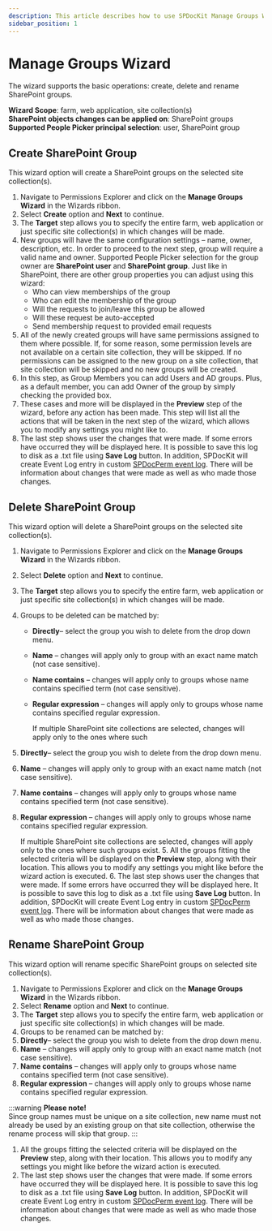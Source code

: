 ```yaml
---
description: This article describes how to use SPDocKit Manage Groups Wizard to manage SharePoint Groups on multiple sites within a single web application.
sidebar_position: 1
---
```


# Manage Groups Wizard

The wizard supports the basic operations: create, delete and rename SharePoint groups.

**Wizard Scope**: farm, web application, site collection(s)  
**SharePoint objects changes can be applied on**: SharePoint groups  
**Supported People Picker principal selection**: user, SharePoint group

## Create SharePoint Group

This wizard option will create a SharePoint groups on the selected site collection(s).

1. Navigate to Permissions Explorer and click on the **Manage Groups Wizard** in the Wizards ribbon.
2. Select **Create** option and **Next** to continue. 
3. The **Target** step allows you to specify the entire farm, web application or just specific site collection(s) in which changes will be made. 
4. New groups will have the same configuration settings – name, owner, description, etc. In order to proceed to the next step, group will require a valid name and owner. Supported People Picker selection for the group owner are **SharePoint user** and **SharePoint group**. Just like in SharePoint, there are other group properties you can adjust using this wizard:
   * Who can view memberships of the group
   * Who can edit the membership of the group
   * Will the requests to join/leave this group be allowed
   * Will these request be auto-accepted
   * Send membership request to provided email requests
5. All of the newly created groups will have same permissions assigned to them where possible. If, for some reason, some permission levels are not available on a certain site collection, they will be skipped. If no permissions can be assigned to the new group on a site collection, that site collection will be skipped and no new groups will be created.
6. In this step, as Group Members you can add Users and AD groups. Plus, as a default member, you can add Owner of the group by simply checking the provided box.
7. These cases and more will be displayed in the **Preview** step of the wizard, before any action has been made. This step will list all the actions that will be taken in the next step of the wizard, which allows you to modify any settings you might like to.
8. The last step shows user the changes that were made. If some errors have occurred they will be displayed here. It is possible to save this log to disk as a .txt file using **Save Log** button. In addition, SPDocKit will create Event Log entry in custom [SPDocPerm event log](../spdockit-permission-management-event-log.md). There will be information about changes that were made as well as who made those changes.

## Delete SharePoint Group

This wizard option will delete a SharePoint groups on the selected site collection(s).

1. Navigate to Permissions Explorer and click on the **Manage Groups Wizard** in the Wizards ribbon.
2. Select **Delete** option and **Next** to continue.
3. The **Target** step allows you to specify the entire farm, web application or just specific site collection(s) in which changes will be made. 
4. Groups to be deleted can be matched by:
   * **Directly**– select the group you wish to delete from the drop down menu.
   * **Name** – changes will apply only to group with an exact name match (not case sensitive).
   * **Name contains** – changes will apply only to groups whose name contains specified term (not case sensitive).
   * **Regular expression** – changes will apply only to groups whose name contains specified regular expression.

     If multiple SharePoint site collections are selected, changes will apply only to the ones where such
5. **Directly**– select the group you wish to delete from the drop down menu.
6. **Name** – changes will apply only to group with an exact name match (not case sensitive).
7. **Name contains** – changes will apply only to groups whose name contains specified term (not case sensitive).
8. **Regular expression** – changes will apply only to groups whose name contains specified regular expression.

   If multiple SharePoint site collections are selected, changes will apply only to the ones where such groups exist. 5. All the groups fitting the selected criteria will be displayed on the **Preview** step, along with their location. This allows you to modify any settings you might like before the wizard action is executed. 6. The last step shows user the changes that were made. If some errors have occurred they will be displayed here. It is possible to save this log to disk as a .txt file using **Save Log** button. In addition, SPDocKit will create Event Log entry in custom [SPDocPerm event log](../spdockit-permission-management-event-log.md). There will be information about changes that were made as well as who made those changes.

## Rename SharePoint Group

This wizard option will rename specific SharePoint groups on selected site collection(s).

1. Navigate to Permissions Explorer and click on the **Manage Groups Wizard** in the Wizards ribbon.  
2. Select **Rename** option and **Next** to continue.  
3. The **Target** step allows you to specify the entire farm, web application or just specific site collection(s) in which changes will be made.  
4. Groups to be renamed can be matched by:
5. **Directly**– select the group you wish to delete from the drop down menu.
6. **Name** – changes will apply only to group with an exact name match (not case sensitive).
7. **Name contains** – changes will apply only to groups whose name contains specified term (not case sensitive).
8. **Regular expression** – changes will apply only to groups whose name contains specified regular expression.

:::warning
**Please note!**  
Since group names must be unique on a site collection, new name must not already be used by an existing group on that site collection, otherwise the rename process will skip that group.
:::

1. All the groups fitting the selected criteria will be displayed on the **Preview** step, along with their location. This allows you to modify any settings you might like before the wizard action is executed.  
2. The last step shows user the changes that were made. If some errors have occurred they will be displayed here. It is possible to save this log to disk as a .txt file using **Save Log** button. In addition, SPDocKit will create Event Log entry in custom [SPDocPerm event log](../spdockit-permission-management-event-log.md). There will be information about changes that were made as well as who made those changes.

